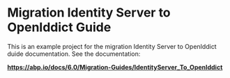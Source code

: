 # Migration Identity Server to OpenIddict Guide

This is an example project for the migration Identity Server to OpenIddict duide documentation. See the documentation:

**https://abp.io/docs/6.0/Migration-Guides/IdentityServer_To_OpenIddict**